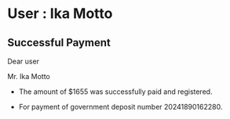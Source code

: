 User : Ika Motto
=============

Successful Payment
---------------------

Dear user

Mr. Ika Motto

* The amount of $1655 was successfully paid and registered.
* For payment of government deposit number 20241890162280.

  
  
  ##
